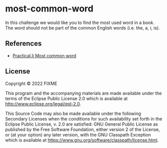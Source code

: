 # most-common-word

In this challenge we would like you to find the most used word in a book. The word should not be part of the common English words (i.e. the, a, i, is).

## References

- [Practical.li Most common word](https://practical.li/clojure/simple-projects/data-transformation/most-common-word.html)

## License

Copyright © 2022 FIXME

This program and the accompanying materials are made available under the
terms of the Eclipse Public License 2.0 which is available at
http://www.eclipse.org/legal/epl-2.0.

This Source Code may also be made available under the following Secondary
Licenses when the conditions for such availability set forth in the Eclipse
Public License, v. 2.0 are satisfied: GNU General Public License as published by
the Free Software Foundation, either version 2 of the License, or (at your
option) any later version, with the GNU Classpath Exception which is available
at https://www.gnu.org/software/classpath/license.html.
